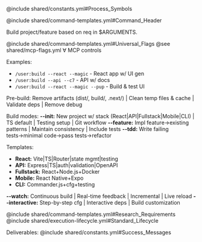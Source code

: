 @include shared/constants.yml#Process_Symbols

@include shared/command-templates.yml#Command_Header

Build project/feature based on req in $ARGUMENTS.

@include shared/command-templates.yml#Universal_Flags
@see shared/mcp-flags.yml ∀ MCP controls

Examples:

- `/user:build --react --magic` - React app w/ UI gen
- `/user:build --api --c7` - API w/ docs
- `/user:build --react --magic --pup` - Build & test UI

Pre-build: Remove artifacts (dist/, build/, .next/) | Clean temp files & cache | Validate deps | Remove debug

Build modes:
**--init:** New project w/ stack (React|API|Fullstack|Mobile|CLI) | TS default | Testing setup | Git workflow
**--feature:** Impl feature→existing patterns | Maintain consistency | Include tests
**--tdd:** Write failing tests→minimal code→pass tests→refactor

Templates:

- **React:** Vite|TS|Router|state mgmt|testing
- **API:** Express|TS|auth|validation|OpenAPI
- **Fullstack:** React+Node.js+Docker
- **Mobile:** React Native+Expo
- **CLI:** Commander.js+cfg+testing

**--watch:** Continuous build | Real-time feedback | Incremental | Live reload
**--interactive:** Step-by-step cfg | Interactive deps | Build customization

@include shared/command-templates.yml#Research_Requirements
@include shared/execution-lifecycle.yml#Standard_Lifecycle

Deliverables: @include shared/constants.yml#Success_Messages
